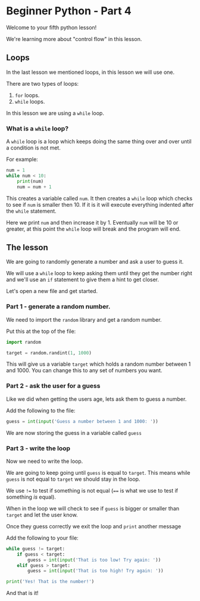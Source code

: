# Beginner Python - Part 4

Welcome to your fifth python lesson!

We're learning more about "control flow" in this lesson.

## Loops

In the last lesson we mentioned loops, in this lesson we will use one.

There are two types of loops:

1) `for` loops.
2) `while` loops.

In this lesson we are using a `while` loop.

### What is a `while` loop?

A `while` loop is a loop which keeps doing the same thing over and over
until a condition is not met.

For example:

```python
num = 1
while num < 10:
    print(num)
    num = num + 1
```

This creates a variable called `num`. It then creates a `while` loop
which checks to see if `num` is smaller then 10. If it is it will 
execute everything indented after the `while` statement.

Here we print `num` and then increase it by 1. Eventually `num` will 
be 10 or greater, at this point the `while` loop will break and the 
program will end.

## The lesson

We are going to randomly generate a number and ask a user to guess it.

We will use a `while` loop to keep asking them until they get the number 
right and we'll use an `if` statement to give them a hint to get closer.

Let's open a new file and get started.

### Part 1 - generate a random number.

We need to import the `random` library and get a random number.

Put this at the top of the file:

```python
import random

target = random.randint(1, 1000)
```

This will give us a variable `target` which holds a random number 
between 1 and 1000. You can change this to any set of numbers you want.

### Part 2 - ask the user for a guess

Like we did when getting the users age, lets ask them to guess a number.

Add the following to the file:

```python
guess = int(input('Guess a number between 1 and 1000: '))
```

We are now storing the guess in a variable called `guess`

### Part 3 - write the loop

Now we need to write the loop.

We are going to keep going until `guess` is equal to `target`. This means
while `guess` is not equal to `target` we should stay in the loop.

We use `!=` to test if something is not equal (`==` is what we use to
test if something _is_ equal).

When in the loop we will check to see if `guess` is bigger or smaller
than `target` and let the user know.

Once they guess correctly we exit the loop and `print` another message

Add the following to your file:

```python
while guess != target:
    if guess < target:
        guess = int(input('That is too low! Try again: '))
    elif guess > target:
        guess = int(input('That is too high! Try again: '))

print('Yes! That is the number!')

```

And that is it!